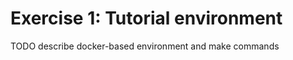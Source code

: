 <!--
SPDX-FileCopyrightText: 2022-present Intel Corporation
SPDX-License-Identifier: Apache-2.0
-->

# Exercise 1: Tutorial environment

TODO describe docker-based environment and make commands
